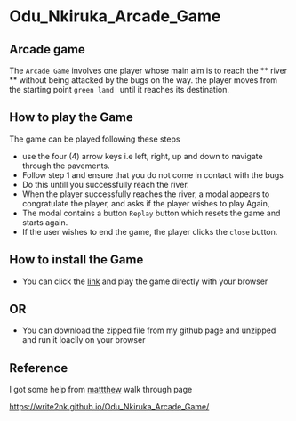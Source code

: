 # Odu_Nkiruka_Arcade_Game
## Arcade game  ##
The `Arcade Game` involves one player whose main aim is to reach the ** river ** without being attacked by the bugs on the way. the player moves from the starting point `green land ` until it reaches its destination.
## How to play the Game ##
The game can be played following these steps
- use the four (4) arrow keys i.e left, right, up and down to navigate through the pavements.
- Follow step 1 and ensure that you do not come in contact with the bugs
- Do this untill you successfully reach the river.
- When the player successfully reaches the river, a modal appears to congratulate the player, and asks if the player wishes to play Again,
- The modal contains a button  `Replay` button which resets the game and starts again.
- If the user wishes to end the game, the player clicks the `close` button.

## How to install the Game ##
- You can click the [link](https://write2nk.github.io/Odu_Nkiruka_Arcade_Game/) and play the game directly with your browser

## OR ##
- You can download the zipped file from my github page and unzipped and run it loaclly on your browser
## Reference ##
I got some help from [mattthew](https://matthewcranford.com/arcade-game-walkthrough) walk through page

https://write2nk.github.io/Odu_Nkiruka_Arcade_Game/
